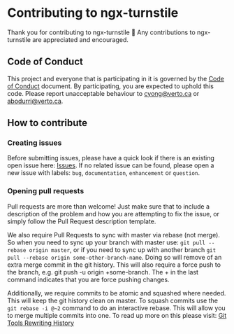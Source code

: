 # Contributing to ngx-turnstile

Thank you for contributing to ngx-turnstile 🎉 Any contributions to ngx-turnstile are appreciated and encouraged.

## Code of Conduct

This project and everyone that is participating in it is governed by the [Code of Conduct](https://github.com/verto-health/ngx-turnstile/blob/main/CODE_OF_CONDUCT.md) document.
By participating, you are expected to uphold this code. Please report unacceptable behaviour to
cyong@verto.ca or abodurri@verto.ca.

## How to contribute

### Creating issues

Before submitting issues, please have a quick look if there is an existing open issue here: [Issues](https://github.com/verto-health/ngx-turnstile/issues).
If no related issue can be found, please open a new issue with labels: `bug`, `documentation`, `enhancement` or `question`.

### Opening pull requests

Pull requests are more than welcome! Just make sure that to include a description of the problem and how you
are attempting to fix the issue, or simply follow the Pull Request description template.

We also require Pull Requests to sync with master via rebase (not merge). So when you need to sync up your
branch with master use: `git pull --rebase origin master`, or if you need to sync up with another
branch `git pull --rebase origin some-other-branch-name`. Doing so will remove of an extra merge commit in the git history.
This will also require a force push to the branch, e.g. git push -u origin +some-branch. The + in the last command indicates
that you are force pushing changes.

Additionally, we require commits to be atomic and squashed where needed.
This will keep the git history clean on master. To squash commits use the `git rebase -i @~2` command to do an interactive
rebase. This will allow you to merge multiple commits into one.
To read up more on this please visit: [Git Tools Rewriting History](https://git-scm.com/book/en/v2/Git-Tools-Rewriting-History)
